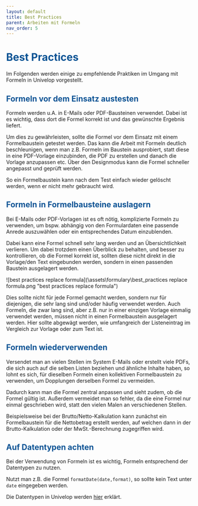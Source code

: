 ```yaml
---
layout: default
title: Best Practices
parent: Arbeiten mit Formeln
nav_order: 5
---
```


# <span style="color:#0b5394">**Best Practices**</span>

Im Folgenden werden einige zu empfehlende Praktiken im Umgang mit Formeln in Univelop vorgestellt.

## <span style="color:#0b5394">Formeln vor dem Einsatz austesten</span>

Formeln werden u.A. in E-Mails oder PDF-Bausteinen verwendet.
Dabei ist es wichtig, dass dort die Formel korrekt ist und das gewünschte Ergebnis liefert.

Um dies zu gewährleisten, sollte die Formel vor dem Einsatz mit einem Formelbaustein getestet werden. Das kann die Arbeit mit Formeln deutlich beschleunigen, wenn man z.B. Formeln im Baustein ausprobiert, statt diese in eine PDF-Vorlage einzubinden, die PDF zu erstellen und danach die Vorlage anzupassen etc. Über den Designmodus kann die Formel schneller angepasst und geprüft werden.

So ein Formelbaustein kann nach dem Test einfach wieder gelöscht werden, wenn er nicht mehr gebraucht wird.

## <span style="color:#0b5394">Formeln in Formelbausteine auslagern</span>

Bei E-Mails oder PDF-Vorlagen ist es oft nötig, komplizierte Formeln zu verwenden, um
bspw. abhängig von den Formulardaten eine passende Anrede auszuwählen oder ein entsprechendes Datum einzublenden.

Dabei kann eine Formel schnell sehr lang werden und an Übersichtlichkeit verlieren.
Um dabei trotzdem einen Überblick zu behalten, und besser zu kontrollieren, ob die Formel korrekt ist, sollten diese nicht direkt in die Vorlage/den Text eingebunden werden,
sondern in einen passenden Baustein ausgelagert werden.

![best practices replace formula](\assets\formulary\best_practices replace formula.png "best practices replace formula")

Dies sollte nicht für jede Formel gemacht werden, sondern nur für diejenigen, die sehr lang sind und/oder häufig verwendet werden. Auch Formeln, die zwar lang sind, aber z.B. nur in einer einzigen Vorlage einmalig verwendet werden, müssen nicht in einen Formelbaustein ausgelagert werden.
Hier sollte abgewägt werden, wie umfangreich der Listeneintrag im Vergleich zur Vorlage oder zum Text ist.

## <span style="color:#0b5394">Formeln wiederverwenden</span>

Versendet man an vielen Stellen im System E-Mails oder erstellt viele PDFs, die sich auch auf die selben Listen beziehen und ähnliche Inhalte haben, so lohnt es sich, für dieselben Formeln einen kollektiven Formelbaustein zu verwenden, um Dopplungen derselben Formel zu vermeiden.

Dadurch kann man die Formel zentral anpassen und sieht zudem, ob die Formel gültig ist.
Außerdem vermeidet man so fehler, da die eine Formel nur einmal geschrieben wird, statt den vielen Malen an verschiedenen Stellen.

Beispielsweise bei der Brutto/Netto-Kalkulation kann zunächst ein Formelbaustein für die
Nettobetrag erstellt werden, auf welchen dann in der Brutto-Kalkulation oder der MwSt.-Berechnung zugegriffen wird.

## <span style="color:#0b5394">Auf Datentypen achten</span>

Bei der Verwendung von Formeln ist es wichtig, Formeln entsprechend der Datentypen zu nutzen.

Nutzt man z.B. die Formel `formatDate(date,format)`, so sollte kein Text unter `date` eingegeben werden.

Die Datentypen in Univelop werden [hier](/docs/formulary/formulary.html#datentypen) erklärt.
